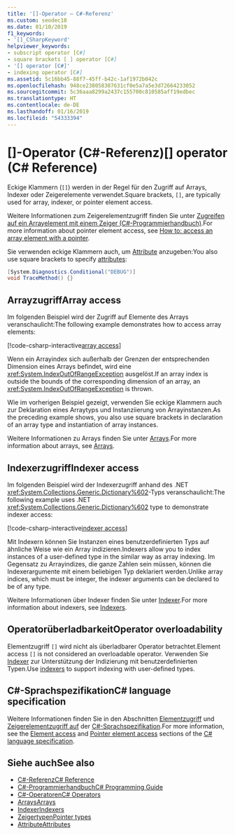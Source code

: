 ```yaml
---
title: '[]-Operator – C#-Referenz'
ms.custom: seodec18
ms.date: 01/10/2019
f1_keywords:
- '[]_CSharpKeyword'
helpviewer_keywords:
- subscript operator [C#]
- square brackets [ ] operator [C#]
- '[] operator [C#]'
- indexing operator [C#]
ms.assetid: 5c16bb45-88f7-45ff-b42c-1af1972b042c
ms.openlocfilehash: 948ce238058307631cf0e5a7a5e3d72664233052
ms.sourcegitcommit: 5c36aaa8299a2437c155700c810585aff19edbec
ms.translationtype: HT
ms.contentlocale: de-DE
ms.lasthandoff: 01/16/2019
ms.locfileid: "54333394"
---
```

# <a name="-operator-c-reference"></a><span data-ttu-id="a96b6-102">[]-Operator (C#-Referenz)</span><span class="sxs-lookup"><span data-stu-id="a96b6-102">[] operator (C# Reference)</span></span>

<span data-ttu-id="a96b6-103">Eckige Klammern (`[]`) werden in der Regel für den Zugriff auf Arrays, Indexer oder Zeigerelemente verwendet.</span><span class="sxs-lookup"><span data-stu-id="a96b6-103">Square brackets, `[]`, are typically used for array, indexer, or pointer element access.</span></span>

<span data-ttu-id="a96b6-104">Weitere Informationen zum Zeigerelementzugriff finden Sie unter [Zugreifen auf ein Arrayelement mit einem Zeiger (C#-Programmierhandbuch)](../../programming-guide/unsafe-code-pointers/how-to-access-an-array-element-with-a-pointer.md).</span><span class="sxs-lookup"><span data-stu-id="a96b6-104">For more information about pointer element access, see [How to: access an array element with a pointer](../../programming-guide/unsafe-code-pointers/how-to-access-an-array-element-with-a-pointer.md).</span></span>

<span data-ttu-id="a96b6-105">Sie verwenden eckige Klammern auch, um [Attribute](../../programming-guide/concepts/attributes/index.md) anzugeben:</span><span class="sxs-lookup"><span data-stu-id="a96b6-105">You also use square brackets to specify [attributes](../../programming-guide/concepts/attributes/index.md):</span></span>

```csharp
[System.Diagnostics.Conditional("DEBUG")]
void TraceMethod() {}
```

## <a name="array-access"></a><span data-ttu-id="a96b6-106">Arrayzugriff</span><span class="sxs-lookup"><span data-stu-id="a96b6-106">Array access</span></span>

<span data-ttu-id="a96b6-107">Im folgenden Beispiel wird der Zugriff auf Elemente des Arrays veranschaulicht:</span><span class="sxs-lookup"><span data-stu-id="a96b6-107">The following example demonstrates how to access array elements:</span></span>

[!code-csharp-interactive[array access](~/samples/snippets/csharp/language-reference/operators/IndexOperatorExamples.cs#Arrays)]

<span data-ttu-id="a96b6-108">Wenn ein Arrayindex sich außerhalb der Grenzen der entsprechenden Dimension eines Arrays befindet, wird eine <xref:System.IndexOutOfRangeException> ausgelöst.</span><span class="sxs-lookup"><span data-stu-id="a96b6-108">If an array index is outside the bounds of the corresponding dimension of an array, an <xref:System.IndexOutOfRangeException> is thrown.</span></span>

<span data-ttu-id="a96b6-109">Wie im vorherigen Beispiel gezeigt, verwenden Sie eckige Klammern auch zur Deklaration eines Arraytyps und Instanziierung von Arrayinstanzen.</span><span class="sxs-lookup"><span data-stu-id="a96b6-109">As the preceding example shows, you also use square brackets in declaration of an array type and instantiation of array instances.</span></span>

<span data-ttu-id="a96b6-110">Weitere Informationen zu Arrays finden Sie unter [Arrays](../../programming-guide/arrays/index.md).</span><span class="sxs-lookup"><span data-stu-id="a96b6-110">For more information about arrays, see [Arrays](../../programming-guide/arrays/index.md).</span></span>

## <a name="indexer-access"></a><span data-ttu-id="a96b6-111">Indexerzugriff</span><span class="sxs-lookup"><span data-stu-id="a96b6-111">Indexer access</span></span>

<span data-ttu-id="a96b6-112">Im folgenden Beispiel wird der Indexerzugriff anhand des .NET <xref:System.Collections.Generic.Dictionary%602>-Typs veranschaulicht:</span><span class="sxs-lookup"><span data-stu-id="a96b6-112">The following example uses .NET <xref:System.Collections.Generic.Dictionary%602> type to demonstrate indexer access:</span></span>

[!code-csharp-interactive[indexer access](~/samples/snippets/csharp/language-reference/operators/IndexOperatorExamples.cs#Indexers)]

<span data-ttu-id="a96b6-113">Mit Indexern können Sie Instanzen eines benutzerdefinierten Typs auf ähnliche Weise wie ein Array indizieren.</span><span class="sxs-lookup"><span data-stu-id="a96b6-113">Indexers allow you to index instances of a user-defined type in the similar way as array indexing.</span></span> <span data-ttu-id="a96b6-114">Im Gegensatz zu Arrayindizes, die ganze Zahlen sein müssen, können die Indexerargumente mit einem beliebigen Typ deklariert werden.</span><span class="sxs-lookup"><span data-stu-id="a96b6-114">Unlike array indices, which must be integer, the indexer arguments can be declared to be of any type.</span></span>

<span data-ttu-id="a96b6-115">Weitere Informationen über Indexer finden Sie unter [Indexer](../../programming-guide/indexers/index.md).</span><span class="sxs-lookup"><span data-stu-id="a96b6-115">For more information about indexers, see [Indexers](../../programming-guide/indexers/index.md).</span></span>

## <a name="operator-overloadability"></a><span data-ttu-id="a96b6-116">Operatorüberladbarkeit</span><span class="sxs-lookup"><span data-stu-id="a96b6-116">Operator overloadability</span></span>

<span data-ttu-id="a96b6-117">Elementzugriff `[]` wird nicht als überladbarer Operator betrachtet.</span><span class="sxs-lookup"><span data-stu-id="a96b6-117">Element access `[]` is not considered an overloadable operator.</span></span> <span data-ttu-id="a96b6-118">Verwenden Sie [Indexer](../../programming-guide/indexers/index.md) zur Unterstützung der Indizierung mit benutzerdefinierten Typen.</span><span class="sxs-lookup"><span data-stu-id="a96b6-118">Use [indexers](../../programming-guide/indexers/index.md) to support indexing with user-defined types.</span></span>

## <a name="c-language-specification"></a><span data-ttu-id="a96b6-119">C#-Sprachspezifikation</span><span class="sxs-lookup"><span data-stu-id="a96b6-119">C# language specification</span></span>

<span data-ttu-id="a96b6-120">Weitere Informationen finden Sie in den Abschnitten [Elementzugriff](~/_csharplang/spec/expressions.md#element-access) und [Zeigerelementzugriff auf](~/_csharplang/spec/unsafe-code.md#pointer-element-access) der [C#-Sprachspezifikation](../language-specification/index.md).</span><span class="sxs-lookup"><span data-stu-id="a96b6-120">For more information, see the [Element access](~/_csharplang/spec/expressions.md#element-access) and [Pointer element access](~/_csharplang/spec/unsafe-code.md#pointer-element-access) sections of the [C# language specification](../language-specification/index.md).</span></span>

## <a name="see-also"></a><span data-ttu-id="a96b6-121">Siehe auch</span><span class="sxs-lookup"><span data-stu-id="a96b6-121">See also</span></span>

- [<span data-ttu-id="a96b6-122">C#-Referenz</span><span class="sxs-lookup"><span data-stu-id="a96b6-122">C# Reference</span></span>](../index.md)
- [<span data-ttu-id="a96b6-123">C#-Programmierhandbuch</span><span class="sxs-lookup"><span data-stu-id="a96b6-123">C# Programming Guide</span></span>](../../programming-guide/index.md)
- [<span data-ttu-id="a96b6-124">C#-Operatoren</span><span class="sxs-lookup"><span data-stu-id="a96b6-124">C# Operators</span></span>](index.md)
- [<span data-ttu-id="a96b6-125">Arrays</span><span class="sxs-lookup"><span data-stu-id="a96b6-125">Arrays</span></span>](../../programming-guide/arrays/index.md)
- [<span data-ttu-id="a96b6-126">Indexer</span><span class="sxs-lookup"><span data-stu-id="a96b6-126">Indexers</span></span>](../../programming-guide/indexers/index.md)
- [<span data-ttu-id="a96b6-127">Zeigertypen</span><span class="sxs-lookup"><span data-stu-id="a96b6-127">Pointer types</span></span>](../../programming-guide/unsafe-code-pointers/pointer-types.md)
- [<span data-ttu-id="a96b6-128">Attribute</span><span class="sxs-lookup"><span data-stu-id="a96b6-128">Attributes</span></span>](../../programming-guide/concepts/attributes/index.md)